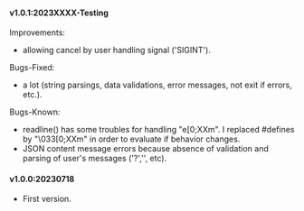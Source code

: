 #### v1.0.1:2023XXXX-Testing

Improvements:

- allowing cancel by user handling signal ('SIGINT').
	
Bugs-Fixed:

- a lot (string parsings, data validations, error messages, not exit if errors, etc.).

Bugs-Known:

- readline() has some troubles for handling "e[0;XXm". I replaced #defines by "\033[0;XXm" in order to evaluate if behavior changes.
- JSON content message errors because absence of validation and parsing of user's messages ('?','\', etc). 

#### v1.0.0:20230718

- First version.
